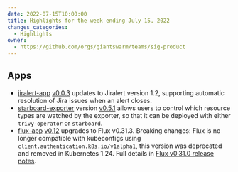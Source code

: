 ```yaml
---
date: 2022-07-15T10:00:00
title: Highlights for the week ending July 15, 2022
changes_categories:
  - Highlights
owner:
  - https://github.com/orgs/giantswarm/teams/sig-product
---
```


## Apps

- [jiralert-app](https://github.com/giantswarm/jiralert-app) [v0.0.3](https://github.com/giantswarm/jiralert-app/blob/main/CHANGELOG.md#003---2022-07-08) updates to Jiralert version 1.2, supporting automatic resolution of Jira issues when an alert closes.
- [starboard-exporter](https://github.com/giantswarm/starboard-exporter) version [v0.5.1](https://github.com/giantswarm/starboard-exporter/blob/main/CHANGELOG.md#051---2022-07-13) allows users to control which resource types are watched by the exporter, so that it can be deployed with either `trivy-operator` or `starboard`.
- [flux-app](https://github.com/giantswarm/flux-app) [v0.12](https://github.com/giantswarm/flux-app/blob/master/CHANGELOG.md#0120---2022-07-13) upgrades to Flux v0.31.3. Breaking changes: Flux is no longer compatible with kubeconfigs using `client.authentication.k8s.io/v1alpha1`, this version was deprecated and removed in Kubernetes 1.24. Full details in [Flux v0.31.0 release notes](https://github.com/fluxcd/flux2/releases/tag/v0.31.3). 
